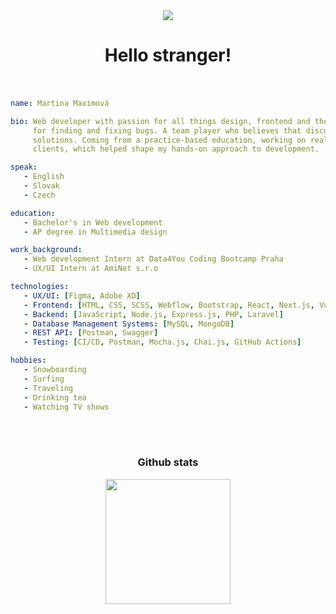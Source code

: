 <div margin="0" align="center">
   <img src="https://github.com/MartinaMax/MartinaMax/assets/93907331/d5f94593-acab-47d1-b8e8-2d5d5743d73d"></img>
</div>

<h1 align="center">Hello stranger! 
   <br><br> 
</h1>

```yaml
name: Martina Maximová

bio: Web developer with passion for all things design, frontend and the wonders of API with patience
     for finding and fixing bugs. A team player who believes that discussionshelp develop better
     solutions. Coming from a practice-based education, working on real-world projects with actual
     clients, which helped shape my hands-on approach to development.

speak:
   - English
   - Slovak
   - Czech

education: 
   - Bachelor's in Web development
   - AP degree in Multimedia design

work_background:
   - Web development Intern at Data4You Coding Bootcamp Praha
   - UX/UI Intern at AmiNet s.r.o

technologies:
   - UX/UI: [Figma, Adobe XD]
   - Frontend: [HTML, CSS, SCSS, Webflow, Bootstrap, React, Next.js, Vue.js]
   - Backend: [JavaScript, Node.js, Express.js, PHP, Laravel]
   - Database Management Systems: [MySQL, MongoDB]
   - REST API: [Postman, Swagger]
   - Testing: [CI/CD, Postman, Mocha.js, Chai.js, GitHub Actions]

hobbies:
   - Snowboarding
   - Surfing
   - Traveling
   - Drinking tea
   - Watching TV shows
```
<br><br> 
 
<h3 align="center">Github stats</h3>
<div align="center" href="https://github.com/MartinaMax/github-readme-stats">
      <img height=200 align="center" src="https://github-readme-stats.vercel.app/api/top-langs/?username=MartinaMax&hide=c%23,powershell,Mathematica,Ruby,Objective-C,Objective-C%2b%2b,Cuda&title_color=f5ab00&text_color=ffffff&icon_color=61dafb&bg_color=20232a&langs_count=8&layout=compact&border_color=61dafb&hide_border=true&size_weight=0.5&count_weight=0.5" />
</div>


